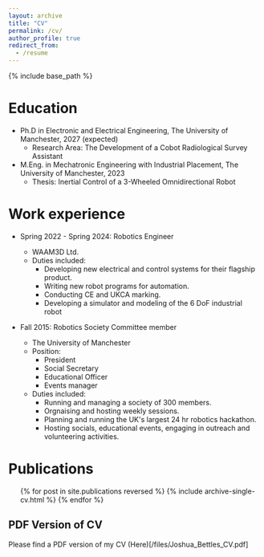 ```yaml
---
layout: archive
title: "CV"
permalink: /cv/
author_profile: true
redirect_from:
  - /resume
---
```


{% include base_path %}

Education
======
* Ph.D in Electronic and Electrical Engineering, The University of Manchester, 2027 (expected)
    * Research Area: The Development of a Cobot Radiological Survey Assistant 
* M.Eng. in Mechatronic Engineering with Industrial Placement, The University of Manchester, 2023
    * Thesis: Inertial Control of a 3-Wheeled Omnidirectional Robot

Work experience
======
* Spring 2022 - Spring 2024: Robotics Engineer
  * WAAM3D Ltd.
  * Duties included: 
    * Developing new electrical and control systems for their flagship product.
    * Writing new robot programs for automation.
    * Conducting CE and UKCA marking.
    * Developing a simulator and modeling of the 6 DoF industrial robot

* Fall 2015: Robotics Society Committee member
  * The University of Manchester
  * Position:
    * President
    * Social Secretary
    * Educational Officer
    * Events manager
  * Duties included:
    * Running and managing a society of 300 members.
    * Orgnaising and hosting weekly sessions.
    * Planning and running the UK's largest 24 hr robotics hackathon.
    * Hosting socials, educational events, engaging in outreach and volunteering activities.

Publications
======
  <ul>{% for post in site.publications reversed %}
    {% include archive-single-cv.html %}
  {% endfor %}</ul>

PDF Version of CV
------
Please find a PDF version of my CV (Here)[/files/Joshua_Bettles_CV.pdf]
  
